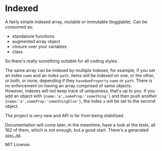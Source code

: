 # Indexed

A fairly simple indexed array, mutable or immutable (togglable). Can be consumed as:

- standalone functions
- augmented array object
- closure over your variables
- class

So there's really something suitable for all coding styles.

The same array can be indexed by multiple indexes; for example, if you set an index `name` and an index `path`, items will be indexed on one, or the other, or both, or none, depending if they `haveOwnProperty` `name` or `path`. There is no enforcement on having an array comprised of same objects.  
However, indexes will not keep track of uniqueness, that's up to you. If you add an object with `{name:'a',someProp:'something'}` and then push another `{name:'a',someProp:'somethingElse'}`, the index `a` will be set to the second object.

The project is very new and API is far from being stabilized.

Documentation will come later, in the meantime, have a look at the tests, all 162 of them, which is not enough, but a good start. There's a generated [`spec.md`](./spec.md).

MIT License.
